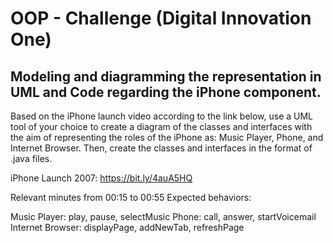 # OOP - Challenge (Digital Innovation One)

## Modeling and diagramming the representation in UML and Code regarding the iPhone component.

Based on the iPhone launch video according to the link below, use a UML tool of your choice to create a diagram of the classes and interfaces with the aim of representing the roles of the iPhone as: Music Player, Phone, and Internet Browser. Then, create the classes and interfaces in the format of .java files.

iPhone Launch 2007: https://bit.ly/4auA5HQ

Relevant minutes from 00:15 to 00:55
Expected behaviors:

Music Player: play, pause, selectMusic
Phone: call, answer, startVoicemail
Internet Browser: displayPage, addNewTab, refreshPage
